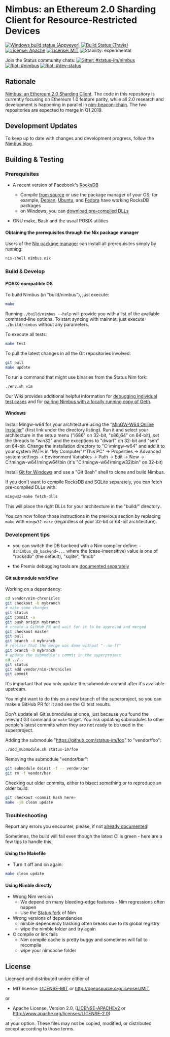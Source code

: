 # Nimbus: an Ethereum 2.0 Sharding Client for Resource-Restricted Devices

[![Windows build status (Appveyor)](https://img.shields.io/appveyor/ci/nimbus/nimbus/master.svg?label=Windows "Windows build status (Appveyor)")](https://ci.appveyor.com/project/nimbus/nimbus)
[![Build Status (Travis)](https://img.shields.io/travis/status-im/nimbus/master.svg?label=Linux%20/%20macOS "Linux/macOS build status (Travis)")](https://travis-ci.org/status-im/nimbus)
[![License: Apache](https://img.shields.io/badge/License-Apache%202.0-blue.svg)](https://opensource.org/licenses/Apache-2.0)
[![License: MIT](https://img.shields.io/badge/License-MIT-blue.svg)](https://opensource.org/licenses/MIT)
![Stability: experimental](https://img.shields.io/badge/stability-experimental-orange.svg)

Join the Status community chats:
[![Gitter: #status-im/nimbus](https://img.shields.io/badge/gitter-status--im%2Fnimbus-orange.svg)](https://gitter.im/status-im/nimbus)
[![Riot: #nimbus](https://img.shields.io/badge/riot-%23nimbus%3Astatus.im-orange.svg)](https://chat.status.im/#/room/#nimbus:status.im)
[![Riot: #dev-status](https://img.shields.io/badge/riot-%23dev--status%3Astatus.im-orange.svg)](https://chat.status.im/#/room/#dev-status:status.im)


## Rationale

[Nimbus: an Ethereum 2.0 Sharding Client](https://our.status.im/nimbus-for-newbies/). The code in this repository is currently focusing on Ethereum 1.0 feature parity, while all 2.0 research and development is happening in parallel in [nim-beacon-chain](https://github.com/status-im/nim-beacon-chain). The two repositories are expected to merge in Q1 2019.

## Development Updates

To keep up to date with changes and development progress, follow the [Nimbus blog](https://our.status.im/tag/nimbus/).

## Building & Testing

### Prerequisites

* A recent version of Facebook's [RocksDB](https://github.com/facebook/rocksdb/)
  * Compile [from source](https://github.com/facebook/rocksdb/blob/master/INSTALL.md) or use the package manager of your OS; for example, [Debian](https://packages.debian.org/search?keywords=librocksdb-dev&searchon=names&exact=1&suite=all&section=all), [Ubuntu](https://packages.ubuntu.com/search?keywords=librocksdb-dev&searchon=names&exact=1&suite=all&section=all), and [Fedora](https://apps.fedoraproject.org/packages/rocksdb) have working RocksDB packages
  * on Windows, you can [download pre-compiled DLLs](#windows)

* GNU make, Bash and the usual POSIX utilities

#### Obtaining the prerequisites through the Nix package manager

Users of the [Nix package manager](https://nixos.org/nix/download.html) can install all prerequisites simply by running:

``` bash
nix-shell nimbus.nix
```

### Build & Develop

#### POSIX-compatible OS

To build Nimbus (in "build/nimbus"), just execute:

```bash
make
```

Running `./build/nimbus --help` will provide you with a list of
the available command-line options. To start syncing with mainnet, just execute `./build/nimbus`
without any parameters.

To execute all tests:
```bash
make test
```

To pull the latest changes in all the Git repositories involved:
```bash
git pull
make update
```

To run a command that might use binaries from the Status Nim fork:
```bash
./env.sh vim
```

Our Wiki provides additional helpful information for [debugging individual test cases][1]
and for [pairing Nimbus with a locally running copy of Geth][2].

#### Windows

Install Mingw-w64 for your architecture using the "[MinGW-W64 Online
Installer](https://sourceforge.net/projects/mingw-w64/files/)" (first link
under the directory listing). Run it and select your architecture in the setup
menu ("i686" on 32-bit, "x86\_64" on 64-bit), set the threads to "win32" and
the exceptions to "dwarf" on 32-bit and "seh" on 64-bit. Change the
installation directory to "C:\mingw-w64" and add it to your system PATH in "My
Computer"/"This PC" -> Properties -> Advanced system settings -> Environment
Variables -> Path -> Edit -> New -> C:\mingw-w64\mingw64\bin (it's "C:\mingw-w64\mingw32\bin" on 32-bit)

Install [Git for Windows](https://gitforwindows.org/) and use a "Git Bash" shell to clone and build Nimbus.

If you don't want to compile RocksDB and SQLite separately, you can fetch pre-compiled DLLs with:
```bash
mingw32-make fetch-dlls
```

This will place the right DLLs for your architecture in the "build/" directory.

You can now follow those instructions in the previous section by replacing `make` with `mingw32-make` (regardless of your 32-bit or 64-bit architecture).

### Development tips

- you can switch the DB backend with a Nim compiler define:
  `-d:nimbus_db_backend=...` where the (case-insensitive) value is one of
  "rocksdb" (the default), "sqlite", "lmdb"

- the Premix debugging tools are [documented separately](premix/readme.md)

#### Git submodule workflow

Working on a dependency:

```bash
cd vendor/nim-chronicles
git checkout -b mybranch
# make some changes
git status
git commit -a
git push origin mybranch
# create a GitHub PR and wait for it to be approved and merged
git checkout master
git pull
git branch -d mybranch
# realise that the merge was done without "--no-ff"
git branch -D mybranch
# update the submodule's commit in the superproject
cd ../..
git status
git add vendor/nim-chronicles
git commit
```

It's important that you only update the submodule commit after it's available upstream.

You might want to do this on a new branch of the superproject, so you can make
a GitHub PR for it and see the CI test results.

Don't update all Git submodules at once, just because you found the relevant
Git command or `make` target. You risk updating submodules to other people's
latest commits when they are not ready to be used in the superproject.

Adding the submodule "https://github.com/status-im/foo" to "vendor/foo":

```bash
./add_submodule.sh status-im/foo
```

Removing the submodule "vendor/bar":

```bash
git submodule deinit -f -- vendor/bar
git rm -f vendor/bar
```

Checking out older commits, either to bisect something or to reproduce an older build:

```bash
git checkout <commit hash here>
make -j8 clean update
```

### Troubleshooting

Report any errors you encounter, please, if not [already documented](https://github.com/status-im/nimbus/issues)!


Sometimes, the build will fail even though the latest CI is green - here are a few tips to handle this:

#### Using the Makefile

* Turn it off and on again:
```bash
make clean update
```

#### Using Nimble directly

* Wrong Nim version
  * We depend on many bleeding-edge features - Nim regressions often happen
  * Use the [Status fork](https://github.com/status-im/Nim) of Nim
* Wrong versions of dependencies
  * nimble dependency tracking often breaks due to its global registry
  * wipe the nimble folder and try again
* C compile or link fails
  * Nim compile cache is pretty buggy and sometimes will fail to recompile
  * wipe your nimcache folder

## License

Licensed and distributed under either of

* MIT license: [LICENSE-MIT](LICENSE-MIT) or http://opensource.org/licenses/MIT

or

* Apache License, Version 2.0, ([LICENSE-APACHEv2](LICENSE-APACHEv2) or http://www.apache.org/licenses/LICENSE-2.0)

at your option. These files may not be copied, modified, or distributed except according to those terms.

[1]: https://github.com/status-im/nimbus/wiki/Understanding-and-debugging-Nimbus-EVM-JSON-tests
[2]: https://github.com/status-im/nimbus/wiki/Debugging-state-reconstruction
